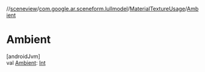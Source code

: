//[sceneview](../../../index.md)/[com.google.ar.sceneform.lullmodel](../index.md)/[MaterialTextureUsage](index.md)/[Ambient](-ambient.md)

# Ambient

[androidJvm]\
val [Ambient](-ambient.md): [Int](https://kotlinlang.org/api/latest/jvm/stdlib/kotlin/-int/index.html)
